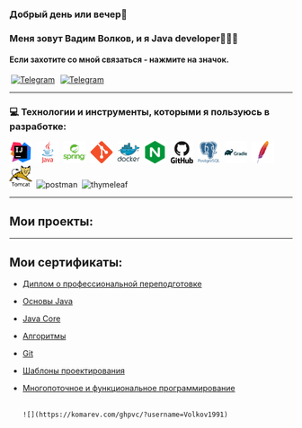### Добрый день или вечер👋

### Меня зовут Вадим Волков, и я Java developer👩🏻‍💻

#### Если захотите со мной связаться - нажмите на значок. 

[<image alt="Telegram" width="40" hspace="3" src="https://github.com/alfa-prime/alfa-prime/blob/main/img/telegram.svg"/>](https://t.me/Volkov91)
[<image alt="Telegram" width="40" hspace="3" src="https://www.svgrepo.com/show/484995/email-part-2.svg"/>](mailto:vad.volkov91@gmail.com)

---

### 💻 Технологии и инструменты, которыми я пользуюсь в разработке:
<div>
  <img src="https://github.com/devicons/devicon/blob/master/icons/intellij/intellij-original.svg" title="intellij IDEA" alt="intellij IDEA" width="40" height="40"/>&nbsp
  <img src="https://github.com/devicons/devicon/blob/master/icons/java/java-original-wordmark.svg" title="java" alt="java" width="40" height="40"/>&nbsp  
  <img src="https://github.com/devicons/devicon/blob/master/icons/spring/spring-original-wordmark.svg" title="spring" alt="spring" width="40" height="40"/>&nbsp
  <img src="https://github.com/devicons/devicon/blob/master/icons/git/git-original.svg" title="git" alt="git" width="40" height="40"/>&nbsp
  <img src="https://github.com/devicons/devicon/blob/master/icons/docker/docker-original-wordmark.svg" title="docker" alt="docker" width="40" height="40"/>&nbsp
  <img src="https://github.com/devicons/devicon/blob/master/icons/nginx/nginx-original.svg" title="nginx" alt="nginx" width="40" height="40"/>&nbsp  
  <img src="https://github.com/devicons/devicon/blob/master/icons/github/github-original-wordmark.svg" title="github" alt="github" width="40" height="40"/>&nbsp  
  <img src="https://github.com/devicons/devicon/blob/master/icons/postgresql/postgresql-plain-wordmark.svg" title="postgresql" alt="postgresql" width="40" height="40"/>&nbsp   
  <img src="https://github.com/devicons/devicon/blob/master/icons/gradle/gradle-original-wordmark.svg" title="gradle" alt="gradle" width="40" height="40"/>&nbsp;
  <img src="https://github.com/devicons/devicon/blob/master/icons/apache/apache-original.svg" title="Apache maven" alt="Apache maven" width="40" height="40"/>&nbsp;
  <img src="https://github.com/devicons/devicon/blob/master/icons/tomcat/tomcat-original-wordmark.svg" title="tomcat" alt="tomcat" width="40" height="40"/>&nbsp;
  <img src="https://www.svgrepo.com/show/354202/postman-icon.svg" title="postman" alt="postman" width="40" height="40"/>&nbsp;
  <img src="https://www.thymeleaf.org/images/thymeleaf.png" title="Thymeleaf" alt="thymeleaf" width="40" height="40"/>&nbsp;
 </div>

---
## Мои проекты:
<!--#### [Облачное хранилище файлов](https://github.com/SolonceNew/Netology_Diploma)
#### [Сервис по учёту аренды авто](https://github.com/SolonceNew/Rental_App)
#### [Модуль фильтрации перелетов](https://github.com/SolonceNew/Flight_module)

---
## Решение задач по теме алгоритмы и структуры данных:
#### [Алгоримы и структуры данных](https://github.com/SolonceNew/Algorithms/tree/main) -->

---
## Мои сертификаты:

* [Диплом о профессиональной переподготовке](https://github.com/SolonceNew/Certificates/blob/main/Диплом%20о%20профессиональной%20переподготовке.pdf)
* [Основы Java](https://netology.ru/sharing/089cfe0e989d79165db34b8b845026a0?utm_source=social&utm_campaign=certificate_lms ) 
* [Java Core](https://github.com/SolonceNew/Certificates/blob/main/Java%20Core.pdf)
* [Алгоритмы](https://github.com/SolonceNew/Certificates/blob/main/Алгоритмы.pdf)
* [Git](https://github.com/SolonceNew/Certificates/blob/main/git.pdf)
* [Шаблоны проектирования](https://github.com/SolonceNew/Certificates/blob/main/Шаблоны%20проектирования.pdf)
* [Многопоточное и функциональное программирование](https://github.com/SolonceNew/Certificates/blob/main/Многопоточное%20и%20функциональное%20программирование.pdf)

                                                                                                                            ![](https://komarev.com/ghpvc/?username=Volkov1991)
